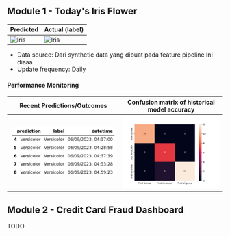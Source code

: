 
## Module 1 - Today's Iris Flower 

| Predicted | Actual (label)
|--------|------- 
| ![Iris](https://raw.githubusercontent.com/Fudulism/serverless-ml-course/main/assets/latest_iris.png) | ![Iris](https://raw.githubusercontent.com/Fudulism/serverless-ml-course/main/assets/actual_iris.png) 

 * Data source: Dari synthetic data yang dibuat pada feature pipeline Ini diaaa
 * Update frequency: Daily

#### Performance Monitoring 

| Recent Predictions/Outcomes | Confusion matrix of historical model accuracy 
|--------|------- 
| ![Recent predictions](https://raw.githubusercontent.com/Fudulism/serverless-ml-course/rec/assets/df_recent.png) | ![Confusion Matrix](https://raw.githubusercontent.com/Fudulism/serverless-ml-course/rec/src/01-module/assets/confusion_matrix.png)


## Module 2 - Credit Card Fraud Dashboard


TODO

